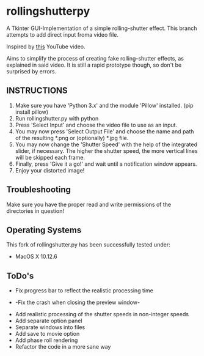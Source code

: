 # rollingshutterpy

A Tkinter GUI-Implementation of a simple rolling-shutter effect.
This branch attempts to add direct input froma video file.

Inspired by [this](https://www.youtube.com/watch?v=nP1elMR5qjc) YouTube video.

Aims to simplify the process of creating fake rolling-shutter effects, as explained in said video.
It is still a rapid prototype though, so don't be surprised by errors.

## INSTRUCTIONS

1. Make sure you have 'Python 3.x' and the module 'Pillow' installed. (pip install pillow)
1. Run rollingshutter.py with python
1. Press 'Select Input' and choose the video file to use as an input.
1. You may now press 'Select Output File' and choose the name and path of the resulting *.png or (optionally) *.jpg file.
1. You may now change the 'Shutter Speed' with the help of the integrated slider, if necessary.
   The higher the shutter speed, the more vertical lines will be skipped each frame.
1. Finally, press 'Give it a go!' and wait until a notification window appears.
1. Enjoy your distorted image!

## Troubleshooting

Make sure you have the proper read and write permissions of the directories in question!

## Operating Systems

This fork of rollingshutter.py has been successfully tested under:

- MacOS X 10.12.6

## ToDo's

- Fix progress bar to reflect the realistic processing time
+ -Fix the crash when closing the preview window-
- Add realistic processing of the shutter speeds in non-integer speeds
- Add separate option panel
- Separate windows into files
- Add save to movie option
- Add phase roll rendering
- Refactor the code in a more sane way
